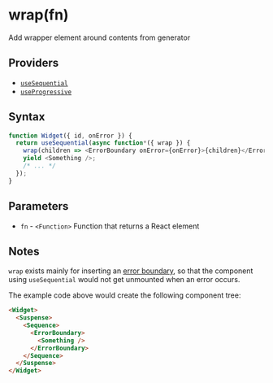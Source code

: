 # wrap(fn)

Add wrapper element around contents from generator

## Providers

* [`useSequential`](useSequential.md)
* [`useProgressive`](useProgressive.md)

## Syntax

```js
function Widget({ id, onError }) {
  return useSequential(async function*({ wrap }) {
    wrap(children => <ErrorBoundary onError={onError}>{children}</ErrorBoundary>);
    yield <Something />;
    /* ... */
  });
}
```

## Parameters

* `fn` - `<Function>` Function that returns a React element

## Notes

`wrap` exists mainly for inserting an [error boundary](https://reactjs.org/docs/error-boundaries.html), so that the
component using `useSequential` would not get unmounted when an error occurs.

The example code above would create the following component tree:

```html
<Widget>
  <Suspense>
    <Sequence>
      <ErrorBoundary>
        <Something />
      </ErrorBoundary>
    </Sequence>
  </Suspense>
</Widget>  
```
